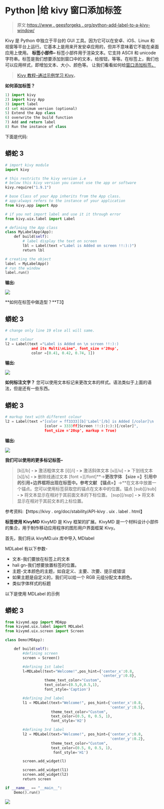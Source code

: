 # Python |给 kivy 窗口添加标签

> 原文:[https://www . geesforgeks . org/python-add-label-to-a-kivy-window/](https://www.geeksforgeeks.org/python-add-label-to-a-kivy-window/)

Kivy 是 Python 中独立于平台的 GUI 工具。因为它可以在安卓、iOS、Linux 和视窗等平台上运行。它基本上是用来开发安卓应用的，但并不意味着它不能在桌面应用上使用。
**标签小部件–**
标签小部件用于渲染文本。它支持 ASCII 和 unicode 字符串。标签是我们想要添加到窗口中的文本，给按钮，等等。在标签上，我们也可以应用样式，即增加文本、大小、颜色等。
让我们看看如何给[窗口添加标签。](https://www.geeksforgeeks.org/kivy-tutorial/) 

> [Kivy 教程–通过示例学习 Kivy](https://www.geeksforgeeks.org/kivy-tutorial/)。

**如何添加标签？**

```py
1) import kivy
2) import kivy App
3) import label
4) set minimum version (optional)
5) Extend the App class
6) overwrite the build function
7) Add and return label
8) Run the instance of class
```

下面是代码:

## 蟒蛇 3

```py
# import kivy module
import kivy

# this restricts the kivy version i.e
# below this kivy version you cannot use the app or software
kivy.require("1.9.1")

# base Class of your App inherits from the App class.
# app:always refers to the instance of your application
from kivy.app import App

# if you not import label and use it it through error
from kivy.uix.label import Label

# defining the App class
class MyLabelApp(App):
    def build(self):
        # label display the text on screen
        lbl = Label(text ="Label is Added on screen !!:):)")
        return lbl

# creating the object
label = MyLabelApp()
# run the window
label.run()
```

**输出:**

![](img/a056a283f17f227567882051f2679fb6.png)

**如何在标签中做造型？**T3】

## 蟒蛇 3

```py
# change only line 19 else all will same.

# text colour
l2 = Label(text ="Label is Added on \n screen !!:):)
            and its Multi\nLine", font_size ='20sp',
            color =[0.41, 0.42, 0.74, 1])
```

**输出:**

![](img/8bfe7df9d4f5aefcb065068ea351a653.png)

**如何标注文字？**
您可以使用文本标记来更改文本的样式。语法类似于上面的语法，但是还有一些东西。

## 蟒蛇 3

```py
# markup text with different colour
l2 = Label(text ="[color = ff3333][b]'Label'[/b] is Added [/color]\n
                  [color = 3333ff]Screen !!:):):):)[/color]",
                  font_size ='20sp', markup = True)
```

**输出:**

![](img/fde346c92d1e4cf4148a2591e7696e2b.png)

**我们可以使用的更多标记标签–**

> [b][/b] **- >** 激活粗体文本
> [i][/i] **- >** 激活斜体文本
> [u][/u] **- >** 下划线文本
> [s][/s] **- >** 删除线通过文本
> [font =][/font]**->**更改字体
> 【size =】引用中的引用+边界框将出现在标签中。参考文献
> 【锚点=】**->**在文本中放置一个锚点。您可以使用标签获取您的锚点在文本中的位置。锚点
> [sub][/sub] **- >** 将文本显示在相对于其前面文本的下标位置。
> [sup][/sup] **- >** 将文本显示在相对于其前文本的上标位置。

参考资料:【https://kivy . org/doc/stability/API-kivy . uix . label . html】

**标签使用 KivyMD**
KivyMD 是 Kivy 框架的扩展。KivyMD 是一个材料设计小部件的集合，用于制作移动应用程序的图形用户界面框架 Kivy。

首先，我们将从 kivyMD.uix 库中导入 MDlabel

MDLabel 有以下参数-

*   文本-我们要放在标签上的文本
*   hali gn-我们想要放置标签的位置。
*   主题-文本颜色的主题，如自定义、主要、次要、提示或错误
*   如果主题是自定义的，我们可以给一个 RGB 元组分配文本颜色。
*   类似字体样式的标题

以下是使用 MDLabel 的示例

## 蟒蛇 3

```py
from kivymd.app import MDApp
from kivymd.uix.label import MDLabel
from kivymd.uix.screen import Screen

class Demo(MDApp):

    def build(self):
        #defining screen
        screen = Screen()

        #defining 1st label
        l=MDLabel(text="Welcome!",pos_hint={'center_x':0.8,
                                            'center_y':0.8},
                  theme_text_color="Custom",
                  text_color=(0.5,0,0.5,1),
                  font_style='Caption')

        #defining 2nd label
        l1 = MDLabel(text="Welcome!", pos_hint={'center_x':0.8,
                                                'center_y':0.5},
                     theme_text_color="Custom",
                     text_color=(0.5, 0, 0.5, 1),
                     font_style='H2')

        #defining 3rd label
        l2 = MDLabel(text="Welcome!", pos_hint={'center_x':0.8,
                                                'center_y':0.2},
                     theme_text_color="Custom",
                     text_color=(0.5, 0, 0.5, 1),
                      font_style='H1')

        screen.add_widget(l)

        screen.add_widget(l1)
        screen.add_widget(l2)
        return screen

if __name__ == "__main__":
    Demo().run()
```

![](img/5a2f69ce27e8a517b9f06d1b393eb611.png)